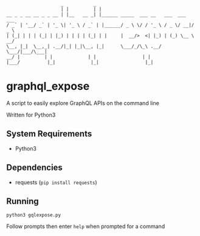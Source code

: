                         _           _                                      
                        | |         | |                                     
    __ _ _ __ __ _ _ __ | |__   __ _| |______ _____  ___ __   ___  ___  ___ 
    / _` | '__/ _` | '_ \| '_ \ / _` | |______/ _ \ \/ / '_ \ / _ \/ __|/ _ \
    | (_| | | | (_| | |_) | | | | (_| | |     |  __/>  <| |_) | (_) \__ \  __/
    \__, |_|  \__,_| .__/|_| |_|\__, |_|      \___/_/\_\ .__/ \___/|___/\___|
    __/ |         | |             | |                 | |                   
    |___/          |_|             |_|                 |_|                   

# graphql_expose
A script to easily explore GraphQL APIs on the command line

Written for Python3

## System Requirements
- Python3

## Dependencies
- requests (`pip install requests`)

## Running

`python3 gqlexpose.py`

Follow prompts then enter `help` when prompted for a command
